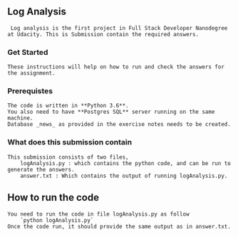 ## Log Analysis  
     Log analysis is the first project in Full Stack Developer Nanodegree at Udacity. This is Submission contain the required answers.
### Get Started
    These instructions will help on how to run and check the answers for the assignment.
### Prerequistes
    The code is written in **Python 3.6**.
    You also need to have **Postgres SQL** server running on the same machine.
    Database _news_ as provided in the exercise notes needs to be created.
### What does this submission contain
    This submission consists of two files, 
        logAnalysis.py : which contains the python code, and can be run to generate the answers.
        answer.txt : Which contains the output of running logAnalysis.py.
## How to run the code
    You need to run the code in file logAnalysis.py as follow
        `python logAnalysis.py`
    Once the code run, it should provide the same output as in answer.txt.


    
